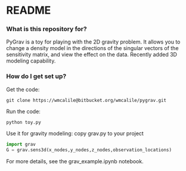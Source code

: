 # README #

### What is this repository for? ###

PyGrav is a toy for playing with the 2D gravity problem. It allows you to change a density model in the directions of the singular vectors of the sensitivity matrix, and view the effect on the data. Recently added 3D modeling capability.

### How do I get set up? ###

Get the code:
```
git clone https://wmcalile@bitbucket.org/wmcalile/pygrav.git
```


Run the code:
```
python toy.py
```

Use it for gravity modeling:
copy grav.py to your project
``` python
import grav
G = grav.sens3d(x_nodes,y_nodes,z_nodes,observation_locations)
```
For more details, see the grav_example.ipynb notebook.